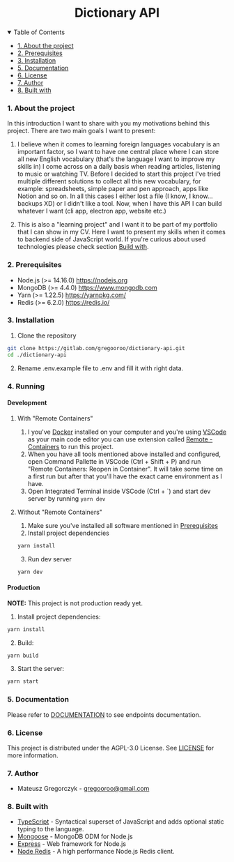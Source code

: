 <h1 align="center">
    Dictionary API
</h1>

<details open>
    <summary>Table of Contents</summary>
    
- [1. About the project](#1-about-the-project)
- [2. Prerequisites](#2-prerequisites)
- [3. Installation](#3-installation)
- [5. Documentation](#5-documentation)
- [6. License](#6-license)
- [7. Author](#7-author)
- [8. Built with](#8-built-with)

</details>

### 1. About the project

In this introduction I want to share with you my motivations behind this project. There are two main goals I want to present:

1. I believe when it comes to learning foreign languages vocabulary is an important factor, so I want to have one central place where I can store all new English vocabulary (that's the language I want to improve my skills in) I come across on a daily basis when reading articles, listening to music or watching TV. Before I decided to start this project I've tried multiple different solutions to collect all this new vocabulary, for example: spreadsheets, simple paper and pen approach, apps like Notion and so on. In all this cases I either lost a file (I know, I know... backups XD) or I didn't like a tool. Now, when I have this API I can build whatever I want (cli app, electron app, website etc.)

2. This is also a "learning project" and I want it to be part of my portfolio that I can show in my CV. Here I want to present my skills when it comes to backend side of JavaScript world. If you're curious about used technologies please check section [Build with](#8-built-with).

### 2. Prerequisites

-   Node.js (>= 14.16.0) https://nodejs.org
-   MongoDB (>= 4.4.0) https://www.mongodb.com
-   Yarn (>= 1.22.5) https://yarnpkg.com/
-   Redis (>= 6.2.0) https://redis.io/

### 3. Installation

1. Clone the repository

```sh
git clone https://gitlab.com/gregooroo/dictionary-api.git
cd ./dictionary-api
```

2. Rename .env.example file to .env and fill it with right data.

### 4. Running

#### Development

1. With "Remote Containers"

    1. I you've [Docker](https://www.docker.com/) installed on your computer and you're using [VSCode](https://code.visualstudio.com/) as your main code editor you can use extension called [Remote - Containers](https://marketplace.visualstudio.com/items?itemName=ms-vscode-remote.remote-containers) to run this project.
    2. When you have all tools mentioned above installed and configured, open Command Pallette in VSCode (Ctrl + Shift + P) and run "Remote Containers: Reopen in Container". It will take some time on a first run but after that you'll have the exact came environment as I have.
    3. Open Integrated Terminal inside VSCode (Ctrl + \`) and start dev server by running `yarn dev`

2. Without "Remote Containers"
    1. Make sure you've installed all software mentioned in [Prerequisites](#2-prerequisites)
    2. Install project dependencies
    ```sh
    yarn install
    ```
    3. Run dev server
    ```sh
    yarn dev
    ```

#### Production

**NOTE:** This project is not production ready yet.

1. Install project dependencies:

```sh
yarn install
```

2. Build:

```sh
yarn build
```

3. Start the server:

```sh
yarn start
```

### 5. Documentation

Please refer to [DOCUMENTATION](DOCUMENTATION.md) to see endpoints documentation.

### 6. License

This project is distributed under the AGPL-3.0 License. See [LICENSE](./LICENSE) for more information.

### 7. Author

-   Mateusz Gregorczyk - gregooroo@gmail.com

### 8. Built with

-   [TypeScript](https://www.typescriptlang.org/) - Syntactical superset of JavaScript and adds optional static typing to the language.
-   [Mongoose](https://mongoosejs.com/) - MongoDB ODM for Node.js
-   [Express](https://expressjs.com/) - Web framework for Node.js
-   [Node Redis](https://github.com/NodeRedis/node-redis) - A high performance Node.js Redis client.
